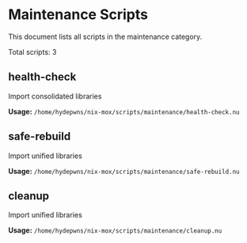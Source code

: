 # Maintenance Scripts

This document lists all scripts in the maintenance category.

Total scripts: 3

## health-check

Import consolidated libraries

**Usage:** `/home/hydepwns/nix-mox/scripts/maintenance/health-check.nu`

## safe-rebuild

Import unified libraries

**Usage:** `/home/hydepwns/nix-mox/scripts/maintenance/safe-rebuild.nu`

## cleanup

Import unified libraries

**Usage:** `/home/hydepwns/nix-mox/scripts/maintenance/cleanup.nu`
